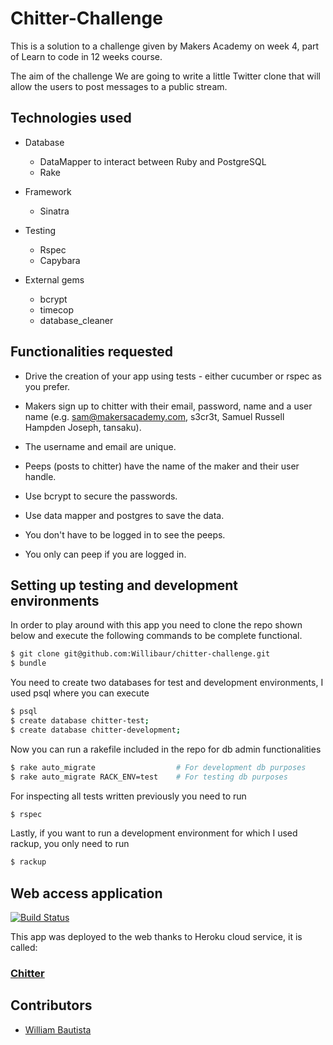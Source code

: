 Chitter-Challenge
==================

This is a solution to a challenge given by Makers Academy on week 4, part of Learn to code in 12 weeks course.

The aim of the challenge We are going to write a little Twitter clone that will allow the users to post messages to a public stream.


Technologies used
-----------------

  * Database
    * DataMapper to interact between Ruby and PostgreSQL
    * Rake

  * Framework
    * Sinatra

  * Testing
    * Rspec
    * Capybara

  * External gems
    * bcrypt
    * timecop
    * database_cleaner


Functionalities requested
-------------------------

-  Drive the creation of your app using tests - either cucumber or rspec as you prefer.

-  Makers sign up to chitter with their email, password, name and a user name (e.g. sam@makersacademy.com, s3cr3t, Samuel Russell Hampden Joseph, tansaku).

-  The username and email are unique.

-  Peeps (posts to chitter) have the name of the maker and their user handle.

-  Use bcrypt to secure the passwords.

-  Use data mapper and postgres to save the data.

-  You don't have to be logged in to see the peeps.

-  You only can peep if you are logged in.


Setting up testing and development environments
------------------------------------------------

In order to play around with this app you need to clone the repo shown below and execute the following commands to be complete functional.

```sh
$ git clone git@github.com:Willibaur/chitter-challenge.git
$ bundle
```

You need to create two databases for test and development environments, I used psql where you can execute

```sh
$ psql
$ create database chitter-test;
$ create database chitter-development;
```

Now you can run a rakefile included in the repo for db admin functionalities

```sh
$ rake auto_migrate                  # For development db purposes
$ rake auto_migrate RACK_ENV=test    # For testing db purposes
```

For inspecting all tests written previously you need to run

```sh
$ rspec
```

Lastly, if you want to run a development environment for which I used rackup, you only need to run

```sh
$ rackup
```

Web access application
-----------------------

[![Build Status](https://travis-ci.org/makersacademy/chitter-challenge.svg?branch=master)](https://travis-ci.org/makersacademy/chitter-challenge)

This app was deployed to the web thanks to Heroku cloud service, it is called:

### [Chitter](http://chitter-willibaur.herokuapp.com)


Contributors
------------

* [William Bautista](https://github.com/Willibaur)
